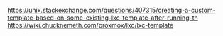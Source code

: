 
https://unix.stackexchange.com/questions/407315/creating-a-custom-template-based-on-some-existing-lxc-template-after-running-th
https://wiki.chucknemeth.com/proxmox/lxc/lxc-template
